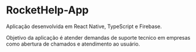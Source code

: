 # RocketHelp-App
Aplicação desenvolvida em React Native, TypeScript e Firebase.

Objetivo da aplicação é atender demandas de suporte tecnico em empresas como abertura de chamados e atendimento ao usuário. 


